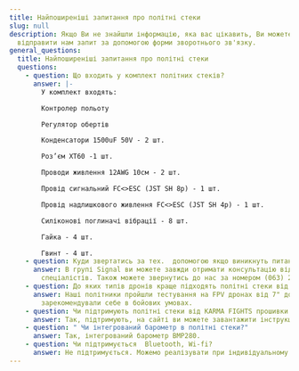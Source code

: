 ```yaml
---
title: Найпоширеніші запитання про політні стеки
slug: null
description: Якщо Ви не знайшли інформацію, яка вас цікавить, Ви можете
  відправити нам запит за допомогою форми зворотнього зв'язку.
general_questions:
  title: Найпоширеніші запитання про політні стеки
  questions:
    - question: Що входить у комплект політних стеків?
      answer: |-
        У комплект входять:

        Контролер польоту

        Регулятор обертів

        Конденсатори 1500uF 50V - 2 шт.

        Роз’єм XT60 -1 шт.

        Проводи живлення 12AWG 10см - 2 шт.

        Провід сигнальний FC<>ESC (JST SH 8p) - 1 шт.

        Провід надлишкового живлення FC<>ESC (JST SH 4p) - 1 шт.

        Силіконові поглиначі вібрації - 8 шт.

        Гайка - 4 шт.

        Гвинт - 4 шт.
    - question: Куди звертатись за тех.  допомогою якщо виникнуть питання?
      answer: В групі Signal ви можете завжди отримати консультацію від найкращих
        спеціалістів. Також можете звернутись до нас за номером (063) 202 57 77.
    - question: До яких типів дронів краще підходять політні стеки від KARMA?
      answer: Наші політники пройшли тестування на FPV дронах від 7" до 15" та добре
        зарекомендували себе в бойових умовах.
    - question: Чи підтримують політні стеки від KARMA FIGHTS прошивки INAV та Ardupilot?
      answer: Так, підтримують, на сайті ви можете завантажити інструкції з прошивок.
    - question: " Чи інтегрований барометр в політні стеки?"
      answer: Так, інтегрований барометр BMP280.
    - question: Чи підтримується  Bluetooth, Wi-fi?
      answer: Не підтримується. Можемо реалізувати при індивідуальному замовленні.
---
```

